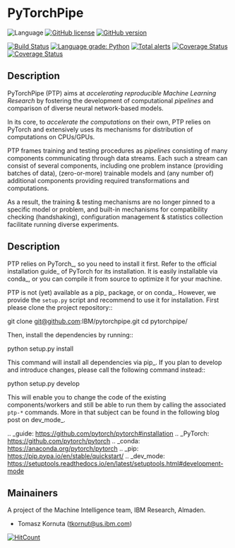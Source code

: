 # PyTorchPipe

![Language](https://img.shields.io/badge/language-Python-blue.svg)
[![GitHub license](https://img.shields.io/github/license/IBM/pytorchpipe.svg)](https://github.com/IBM/pytorchpipe/blob/develop/LICENSE)
[![GitHub version](https://badge.fury.io/gh/IBM%2Fpytorchpipe.svg)](https://badge.fury.io/gh/IBM%2Fpytorchpipe)

[![Build Status](https://travis-ci.com/IBM/pytorchpipe.svg?branch=develop)](https://travis-ci.com/IBM/pytorchpipe)
[![Language grade: Python](https://img.shields.io/lgtm/grade/python/g/IBM/pytorchpipe.svg?logo=lgtm&logoWidth=18)](https://lgtm.com/projects/g/IBM/pytorchpipe/context:python)
[![Total alerts](https://img.shields.io/lgtm/alerts/g/IBM/pytorchpipe.svg?logo=lgtm&logoWidth=18)](https://lgtm.com/projects/g/IBM/pytorchpipe/alerts/)
[![Coverage Status](https://coveralls.io/repos/github/IBM/pytorchpipe/badge.svg?branch=develop)](https://coveralls.io/github/IBM/pytorchpipe?branch=develop)
[![Coverage Status](https://coveralls.io/repos/github/IBM/pytorchpipe/badge.svg?branch=master)](https://coveralls.io/github/IBM/pytorchpipe?branch=master)

## Description

PyTorchPipe (PTP) aims at _accelerating reproducible Machine Learning Research_ by fostering the development of computational _pipelines_ and comparison of diverse neural network-based models. 

In its core, to _accelerate the computations_ on their own, PTP relies on PyTorch and extensively uses its mechanisms for distribution of computations on CPUs/GPUs.

PTP frames training and testing procedures as _pipelines_ consisting of many components communicating through data streams.
Each such a stream can consist of several components, including one problem instance (providing batches of data), (zero-or-more) trainable models and (any number of) additional components providing required transformations and computations.

As a result, the training & testing mechanisms are no longer pinned to a specific model or problem, and built-in mechanisms for compatibility checking (handshaking), configuration management & statistics collection facilitate running diverse experiments.

## Description

PTP relies on PyTorch_, so you need to install it first. Refer to the official installation guide_ of PyTorch for its installation.
It is easily installable via conda_, or you can compile it from source to optimize it for your machine.

PTP is not (yet) available as a pip_ package, or on conda_.
However, we provide the `setup.py` script and recommend to use it for installation.
First please clone the project repository::

  git clone git@github.com:IBM/pytorchpipe.git
  cd pytorchpipe/

Then, install the dependencies by running::

  python setup.py install

This command will install all dependencies via pip_.
If you plan to develop and introduce changes, please call the following command instead::

  python setup.py develop

This will enable you to change the code of the existing components/workers and still be able to run them by calling the associated ``ptp-*`` commands.
More in that subject can be found in the following blog post on dev_mode_.

.. _guide: https://github.com/pytorch/pytorch#installation
.. _PyTorch: https://github.com/pytorch/pytorch
.. _conda: https://anaconda.org/pytorch/pytorch
.. _pip: https://pip.pypa.io/en/stable/quickstart/
.. _dev_mode: https://setuptools.readthedocs.io/en/latest/setuptools.html#development-mode

## Mainainers

A project of the Machine Intelligence team, IBM Research, Almaden.

* Tomasz Kornuta (tkornut@us.ibm.com)

[![HitCount](http://hits.dwyl.io/tkornut/tkornut/pytorchpipe.svg)](http://hits.dwyl.io/tkornut/tkornut/pytorchpipe)
